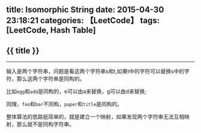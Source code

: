 title: Isomorphic String
date: 2015-04-30 23:18:21
categories: 【LeetCode】
tags: [LeetCode, Hash Table]
---
## {{ title }} ##

---

输入是两个字符串，问题是看这两个字符串s和t,如果t中的字符可以替换s中的字符，那么这两个字符串是同构的。

比如`egg`和`add`是同构的，e可以由a来替换，g可以由d来替换;

同理，`foo`和`bar`不同构，`paper`和`title`是同构的。

整体算法的思路挺简单的，就是建立一个映射，如果发现两个字符串无法互相映射，那么就不是同构字符串。
